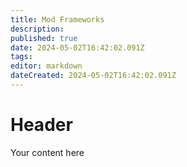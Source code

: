 ```yaml
---
title: Mod Frameworks
description: 
published: true
date: 2024-05-02T16:42:02.091Z
tags: 
editor: markdown
dateCreated: 2024-05-02T16:42:02.091Z
---
```


# Header
Your content here